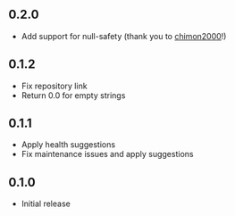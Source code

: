## 0.2.0

* Add support for null-safety (thank you to [chimon2000](https://github.com/chimon2000)!)

## 0.1.2

* Fix repository link
* Return 0.0 for empty strings

## 0.1.1

* Apply health suggestions
* Fix maintenance issues and apply suggestions

## 0.1.0

* Initial release
